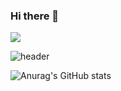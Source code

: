 ### Hi there 👋


<!--
**Grapefruitgreentealoe/Grapefruitgreentealoe** is a ✨ _special_ ✨ repository because its `README.md` (this file) appears on your GitHub profile.

Here are some ideas to get you started:

- 🔭 I’m currently working on ...
- 🌱 I’m currently learning ...
- 👯 I’m looking to collaborate on ...
- 🤔 I’m looking for help with ...
- 💬 Ask me about ...
- 📫 How to reach me: ...
- 😄 Pronouns: ...
- ⚡ Fun fact: ...
-->
 

<img src="https://img.shields.io/badge/-react%20-%2361DAFB?style=for-the-badge&logo=react&logoColor=black"/>

![header](https://capsule-render.vercel.app/api?type=wave&color=auto&height=300&section=header&text=Grapefruitgreentealoe&fontSize=90)


![Anurag's GitHub stats](https://github-readme-stats.vercel.app/api?username=Grapefruitgreentealoe&show_icons=true&theme=radical)


